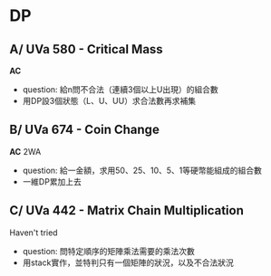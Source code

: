 # DP

## A/ UVa 580 - Critical Mass
**AC**
- question: 給n問不合法（連續3個以上U出現）的組合數
- 用DP設3個狀態（L、U、UU）求合法數再求補集

## B/ UVa 674 - Coin Change
**AC** 2WA
- question: 給一金額，求用50、25、10、5、1等硬幣能組成的組合數
- 一維DP累加上去

## C/ UVa 442 - Matrix Chain Multiplication
Haven't tried
- question: 問特定順序的矩陣乘法需要的乘法次數
- 用stack實作，並特判只有一個矩陣的狀況，以及不合法狀況

